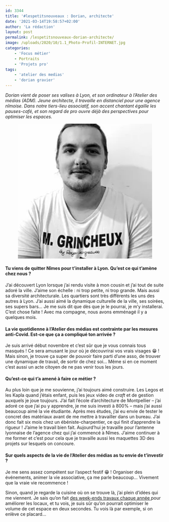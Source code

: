 ```yaml
---
id: 3344
title: '#lespetitsnouveaux : Dorian, architecte'
date: '2021-03-14T19:58:57+02:00'
author: 'La rédaction'
layout: post
permalink: /lespetitsnouveaux-dorian-architecte/
image: /uploads/2020/10/1.1_Photo-Profil-INTERNET.jpg
categories:
    - 'Focus métier'
    - Portraits
    - 'Projets pro'
tags:
    - 'atelier des medias'
    - 'dorian gravier'
---
```


*Dorian vient de poser ses valises à Lyon, et son ordinateur à l’Atelier des médias (ADM). Jeune architecte, il travaille en distanciel pour une agence nîmoise. Dans notre tiers-lieu associatif, son accent chantant égaille les pauses-café, et son regard de pro ouvre déjà des perspectives pour optimiser les espaces.*

<figure class="wp-block-image"><img src="/uploads/2021/03/gravier.png" alt="Illustration"></figure>

#### Tu viens de quitter Nîmes pour t’installer à Lyon. Qu’est ce qui t’amène chez nous ? 

J’ai découvert Lyon lorsque j’ai rendu visite à mon cousin et j’ai tout de suite adoré la ville. J’aime son échelle : ni trop petite, ni trop grande. Mais aussi sa diversité architecturale. Les quartiers sont très différents les uns des autres à Lyon. J’ai aussi aimé la dynamique culturelle de la ville, ses soirées, ses supers bars… Je me suis dit que dès que je le pourrai, je m’y installerai. C’est chose faite ! Avec ma compagne, nous avons emménagé il y a quelques mois.

#### La vie quotidienne à l’Atelier des médias est contrainte par les mesures anti-Covid. Est-ce que ça a compliqué ton arrivée ? 

Je suis arrivé début novembre et c’est sûr que je vous connais tous masqués ! Ce sera amusant le jour où je découvrirai vos vrais visages 😁 ! Mais sinon, je trouve ça super de pouvoir faire parti d’une asso, de trouver une dynamique de travail, de sortir de chez soi… Même si en ce moment c’est aussi un acte citoyen de ne pas venir tous les jours.

#### Qu’est-ce qui t’a amené à faire ce métier ? 

Au plus loin que je me souvienne, j’ai toujours aimé construire. Les Legos et les Kapla quand j’étais enfant, puis les jeux video de *craft* et de gestion auxquels je joue toujours. J’ai fait l’école d’architecture de Montpellier – j’ai adoré ce que j’ai pu y apprendre, je me suis investi à 800% – mais j’ai aussi beaucoup aimé la vie étudiante. Après mes études, j’ai eu envie de tester le concret des matériaux avant de me mettre à travailler dans un bureau. J’ai donc fait six mois chez un ébéniste-charpentier, ce qui finit d’apprendre la rigueur ! J’aime le travail bien fait. Aujourd’hui je travaille pour l’antenne lyonnaise de l’agence chez qui j’ai commencé à Nîmes. J’aime continuer à me former et c’est pour cela que je travaille aussi les maquettes 3D des projets sur lesquels on concoure.

#### Sur quels aspects de la vie de l’Atelier des médias as tu envie de t’investir ? 

Je me sens assez compétent sur l’aspect festif 😁 ! Organiser des événements, animer la vie associative, ça me parle beaucoup… Vivement que la vraie vie recommence !

Sinon, quand je regarde la cuisine où on se trouve là, j’ai plein d’idées qui me viennent. Je sais qu’on fait [des week-ends travaux chaque année ](/bricole-isole-rafistole-et-rigole/)pour améliorer les locaux, et tu vois, je suis sûr qu’on pourrait optimiser le volume de cet espace en deux secondes. Tu vois là par exemple, si on enlève ce placard…